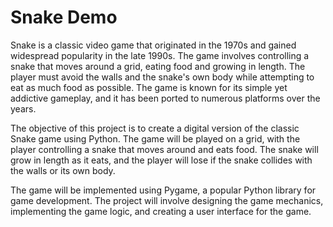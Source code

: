 # Snake Demo

Snake is a classic video game that originated in the 1970s and gained widespread popularity in the late 1990s. The game involves controlling a snake that moves around a grid, eating food and growing in length. The player must avoid the walls and the snake's own body while attempting to eat as much food as possible. The game is known for its simple yet addictive gameplay, and it has been ported to numerous platforms over the years.

The objective of this project is to create a digital version of the classic Snake game using Python. The game will be played on a grid, with the player controlling a snake that moves around and eats food. The snake will grow in length as it eats, and the player will lose if the snake collides with the walls or its own body.

The game will be implemented using Pygame, a popular Python library for game development. The project will involve designing the game mechanics, implementing the game logic, and creating a user interface for the game.